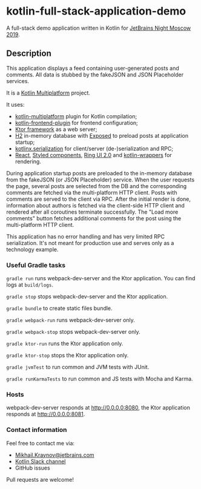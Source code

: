 # kotlin-full-stack-application-demo

A full-stack demo application written in Kotlin for [JetBrains Night Moscow 2019](https://info.jetbrains.com/jetbrains-night-moscow-2019).

## Description

This application displays a feed containing user-generated posts and comments. All data is stubbed by the fakeJSON and JSON Placeholder services.

It is a [Kotlin Multiplatform](https://kotlinlang.org/docs/reference/multiplatform.html) project.

It uses:
- [kotlin-multiplatform](https://github.com/JetBrains/kotlin/blob/770a2e3f2d337b84f72dd574d6564913e065b58d/libraries/tools/kotlin-gradle-plugin/src/main/kotlin/org/jetbrains/kotlin/gradle/plugin/KotlinMultiplatformPlugin.kt) plugin for Kotlin compilation;
- [kotlin-frontend-plugin](https://github.com/Kotlin/kotlin-frontend-plugin) for frontend configuration;
- [Ktor framework](https://ktor.io) as a web server;
- [H2](http://www.h2database.com/html/main.html) in-memory database with [Exposed](https://github.com/JetBrains/Exposed) to preload posts at application startup;
- [kotlinx.serialization](https://github.com/Kotlin/kotlinx.serialization) for client/server (de-)serialization and RPC;
- [React](https://reactjs.org), [Styled components](https://www.styled-components.com), [Ring UI 2.0](https://jetbrains.github.io/ring-ui/develop-2.0/index.html) and [kotlin-wrappers](https://github.com/JetBrains/kotlin-wrappers) for rendering. 

During application startup posts are preloaded to the in-memory database from the fakeJSON (or JSON Placeholder) service. 
When the user requests the page, several posts are selected from the DB and the corresponding comments are fetched via the multi-platform HTTP client.
Posts with comments are served to the client via RPC. After the initial render is done, information about authors is fetched via the client-side HTTP client and rendered after all coroutines terminate successfully.
The "Load more comments" button fetches additional comments for the post using the multi-platform HTTP client.

This application has no error handling and has very limited RPC serialization. It's not meant for production use and serves only as a technology example.

### Useful Gradle tasks
`gradle run` runs webpack-dev-server and the Ktor application. You can find logs at `build/logs`.

`gradle stop` stops webpack-dev-server and the Ktor application.

`gradle bundle` to create static files bundle.

`gradle webpack-run` runs webpack-dev-server only.

`gradle webpack-stop` stops webpack-dev-server only.

`gradle ktor-run` runs the Ktor application only.

`gradle ktor-stop` stops the Ktor application only.

`gradle jvmTest` to run common and JVM tests with JUnit.

`gradle runKarmaTests` to run common and JS tests with Mocha and Karma.

### Hosts
webpack-dev-server responds at http://0.0.0.0:8080, the Ktor application responds at http://0.0.0.0:8081.

### Contact information

Feel free to contact me via:
- Mikhail.Kraynov@jetbrains.com
- [Kotlin Slack channel](https://kotlin.slack.com)
- GitHub issues

Pull requests are welcome!